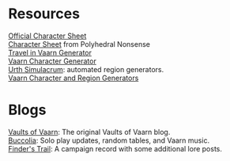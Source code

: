 # Resources

[Official Character Sheet](https://drive.google.com/drive/folders/1Exq2dq0bUgPiwBy4PDvj1sSRHO7SIQB1)  
[Character Sheet](https://polyhedralnonsense.com/2022/02/13/vaults-of-vaarn-a-custom-character-sheet-for-an-osr-science-fantasy-game/) from Polyhedral Nonsense  
[Travel in Vaarn Generator](https://perchance.org/travelinvaarn)  
[Vaarn Character Generator](https://perchance.org/vaarnpcgen)   
[Urth Simulacrum](https://gulluthgulch.itch.io/urth-simulacrum): automated region generators.   
[Vaarn Character and Region Generators](https://vaarn-generators-bxth8z1sp-omniczech.vercel.app/)

# Blogs <!-- {docsify-ignore} -->

[Vaults of Vaarn](https://vaultsofvaarn.com/): The original Vaults of Vaarn blog.  
[Buccolia](https://bucoliablog.wordpress.com/): Solo play updates, random tables, and Vaarn music.   
[Finder's Trail](https://finderstrails.tumblr.com/): A campaign record with some additional lore posts. 

